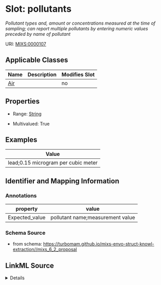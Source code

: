 # Slot: pollutants


_Pollutant types and, amount or concentrations measured at the time of sampling; can report multiple pollutants by entering numeric values preceded by name of pollutant_



URI: [MIXS:0000107](https://w3id.org/mixs/0000107)



<!-- no inheritance hierarchy -->




## Applicable Classes

| Name | Description | Modifies Slot |
| --- | --- | --- |
[Air](Air.md) |  |  no  |







## Properties

* Range: [String](String.md)

* Multivalued: True






## Examples

| Value |
| --- |
| lead;0.15 microgram per cubic meter |

## Identifier and Mapping Information





### Annotations

| property | value |
| --- | --- |
| Expected_value | pollutant name;measurement value || Preferred_unit | gram, mole per liter, milligram per liter, microgram per cubic meter |



### Schema Source


* from schema: https://turbomam.github.io/mixs-envo-struct-knowl-extraction//mixs_6_2_proposal




## LinkML Source

<details>
```yaml
name: pollutants
annotations:
  Expected_value:
    tag: Expected_value
    value: pollutant name;measurement value
  Preferred_unit:
    tag: Preferred_unit
    value: gram, mole per liter, milligram per liter, microgram per cubic meter
description: Pollutant types and, amount or concentrations measured at the time of
  sampling; can report multiple pollutants by entering numeric values preceded by
  name of pollutant
title: pollutants
examples:
- value: lead;0.15 microgram per cubic meter
from_schema: https://turbomam.github.io/mixs-envo-struct-knowl-extraction//mixs_6_2_proposal
rank: 1000
string_serialization: '{text};{float} {unit}'
slot_uri: MIXS:0000107
multivalued: true
alias: pollutants
domain_of:
- Air
range: string
required: false
recommended: false

```
</details>